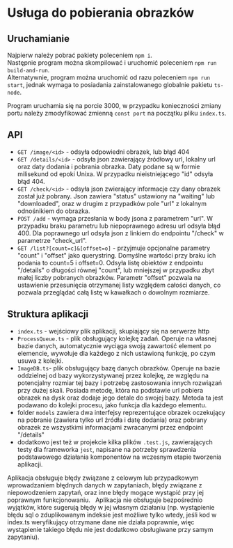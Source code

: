 # Usługa do pobierania obrazków

## Uruchamianie

Najpierw należy pobrać pakiety poleceniem `npm i`.  
Następnie program można skompilować i uruchomić poleceniem `npm run build-and-run`.  
Alternatywnie, program można uruchomić od razu poleceniem `npm run start`, jednak wymaga to posiadania zainstalowanego globalnie pakietu `ts-node`.

Program uruchamia się na porcie 3000, w przypadku konieczności zmiany portu należy zmodyfikować zmienną `const port` na początku pliku `index.ts`.

## API

- `GET /image/<id>` - odsyła odpowiedni obrazek, lub błąd 404
- `GET /details/<id>` - odsyła json zawierający źródłowy url, lokalny url oraz daty dodania i pobrania obrazka. Daty podane są w formie milisekund od epoki Unixa. W przypadku nieistniejącego "id" odsyła błąd 404.
- `GET /check/<id>` - odsyła json zwierający informacje czy dany obrazek został już pobrany. Json zawiera "status" ustawiony na "waiting" lub "downloaded", oraz w drugim z przypadków pole "url" z lokalnym odnośnikiem do obrazka.
- `POST /add` - wymaga przesłania w body jsona z parametrem "url". W przypadku braku parametru lub niepoprawnego adresu url odsyła błąd 400. Dla poprawnego url odsyła json z linkiem do endpointu "/check" w parametrze "check_url".
- `GET /list?[count=c]&[offset=o]` - przyjmuje opcjonalne parametry "count" i "offset" jako querystring. Domyślne wartości przy braku ich podania to count=5 i offset=0. Odsyła listę obiektów z endpointu "/details" o długości równej "count", lub mniejszej w przypadku zbyt małej liczby pobranych obrazków. Parametr "offset" pozwala na ustawienie przesunięcia otrzymanej listy względem całości danych, co pozwala przeglądać całą listę w kawałkach o dowolnym rozmiarze.

## Struktura aplikacji

- `index.ts` - wejściowy plik aplikacji, skupiający się na serwerze http
- `ProcessQueue.ts` - plik obsługujący kolejkę zadań. Operuje na własnej bazie danych, automatycznie wyciąga swoją zawartość element po elemencie, wywołuje dla każdego z nich ustawioną funkcję, po czym usuwa z kolejki.
- `ImageDB.ts`- plik obsługujący bazę danych obrazków. Operuje na bazie oddzielnej od bazy wykorzystywanej przez kolejkę, ze względu na potencjalny rozmiar tej bazy i potrzebę zastosowania innych rozwiązań przy dużej skali. Posiada metodę, która na podstawie url pobiera obrazek na dysk oraz dodaje jego detale do swojej bazy. Metoda ta jest podawano do kolejki procesu, jako funkcja dla każdego elementu.
- folder `models` zawiera dwa interfejsy reprezentujące obrazek oczekujący na pobranie (zawiera tylko url źródła i datę dodania) oraz pobrany obrazek ze wszystkimi informacjami zwracanymi przez endpoint "/details"
- dodatkowo jest też w projekcie kilka plików `.test.js`, zawierających testy dla frameworka `jest`, napisane na potrzeby sprawdzenia podstawowego działania komponentów na wczesnym etapie tworzenia aplikacji.

Aplikacja obsługuje błędy związane z celowym lub przypadkowym wprowadzaniem błędnych danych w zapytaniach, błędy związane z niepowodzeniem zapytań, oraz inne błędy mogące wystąpić przy jej poprawnym funkcjonowaniu.  
Aplikacja nie obsługuje bezpośrednio wyjątków, które sugerują błędy w jej własnym działaniu (np. wystąpienie błędu sql o zduplikowanym indeksie jest możliwe tylko wtedy, jeśli kod w index.ts weryfikujący otrzymane dane nie działa poprawnie, więc wystąpienie takiego błędu nie jest dodatkowo obsługiwane przy samym zapytaniu).
